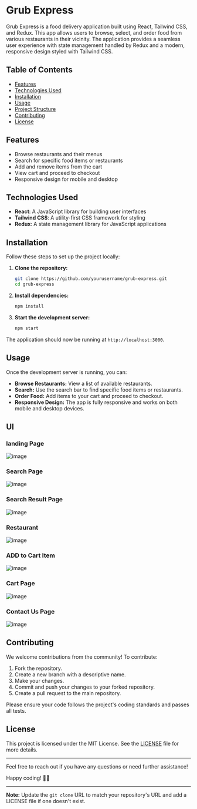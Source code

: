 # Grub Express

Grub Express is a food delivery application built using React, Tailwind CSS, and Redux. This app allows users to browse, select, and order food from various restaurants in their vicinity. The application provides a seamless user experience with state management handled by Redux and a modern, responsive design styled with Tailwind CSS.

## Table of Contents

- [Features](#features)
- [Technologies Used](#technologies-used)
- [Installation](#installation)
- [Usage](#usage)
- [Project Structure](#project-structure)
- [Contributing](#contributing)
- [License](#license)

## Features

- Browse restaurants and their menus
- Search for specific food items or restaurants
- Add and remove items from the cart
- View cart and proceed to checkout
- Responsive design for mobile and desktop

## Technologies Used

- **React**: A JavaScript library for building user interfaces
- **Tailwind CSS**: A utility-first CSS framework for styling
- **Redux**: A state management library for JavaScript applications

## Installation

Follow these steps to set up the project locally:

1. **Clone the repository:**
    ```bash
    git clone https://github.com/yourusername/grub-express.git
    cd grub-express
    ```

2. **Install dependencies:**
    ```bash
    npm install
    ```

3. **Start the development server:**
    ```bash
    npm start
    ```

The application should now be running at `http://localhost:3000`.

## Usage

Once the development server is running, you can:

- **Browse Restaurants:** View a list of available restaurants.
- **Search:** Use the search bar to find specific food items or restaurants.
- **Order Food:** Add items to your cart and proceed to checkout.
- **Responsive Design:** The app is fully responsive and works on both mobile and desktop devices.

## UI 
### landing Page
![image](https://github.com/sachinchauhan010/GrubExpressApp/assets/139807470/06000629-a7db-4690-8d00-cb72a9bd8b8b)

### Search Page
![image](https://github.com/sachinchauhan010/GrubExpressApp/assets/139807470/61fb21dc-e7ff-4196-8326-1360768f1813)

### Search Result Page
![image](https://github.com/sachinchauhan010/GrubExpressApp/assets/139807470/e35d4f03-118e-4df2-9209-39eb25929c82)

### Restaurant
![image](https://github.com/sachinchauhan010/GrubExpressApp/assets/139807470/9b38262a-66da-491f-8bd2-af33f5100735)

### ADD to Cart Item
![image](https://github.com/sachinchauhan010/GrubExpressApp/assets/139807470/893b0681-955d-469f-8c61-fb287fdddb2e)

### Cart Page
![image](https://github.com/sachinchauhan010/GrubExpressApp/assets/139807470/5ccf13d6-c166-451c-8e83-dde9dc8f2174)

### Contact Us Page
![image](https://github.com/sachinchauhan010/GrubExpressApp/assets/139807470/419e7331-593e-4f21-a16c-631f07707459)



## Contributing

We welcome contributions from the community! To contribute:

1. Fork the repository.
2. Create a new branch with a descriptive name.
3. Make your changes.
4. Commit and push your changes to your forked repository.
5. Create a pull request to the main repository.

Please ensure your code follows the project's coding standards and passes all tests.

## License

This project is licensed under the MIT License. See the [LICENSE](LICENSE) file for more details.

---

Feel free to reach out if you have any questions or need further assistance!

Happy coding! 🍔🚀

---

**Note:** Update the `git clone` URL to match your repository's URL and add a LICENSE file if one doesn't exist.


